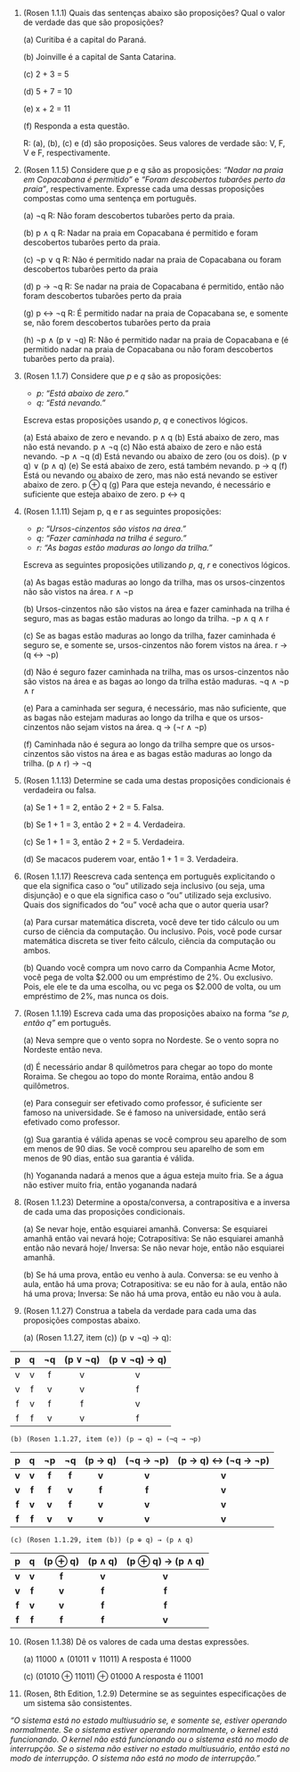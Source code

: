 1. (Rosen 1.1.1) Quais das sentenças abaixo são proposições? Qual o valor de verdade das que são proposições?
    
    (a) Curitiba é a capital do Paraná.
    
    (b) Joinville é a capital de Santa Catarina.
    
    (c) 2 + 3 = 5
    
    (d) 5 + 7 = 10
    
    (e) x + 2 = 11
    
    (f) Responda a esta questão.
    
	R: (a), (b), (c) e (d) são proposições. Seus valores de verdade são: V, F, V e F, respectivamente.
	
2. (Rosen 1.1.5) Considere que _p_ e _q_ são as proposições: _“Nadar na praia em Copacabana é permitido”_ e _“Foram descobertos tubarões perto da praia”_, respectivamente. Expresse cada uma dessas proposições compostas como uma sentença em português.
    
    (a) ¬q
    R: Não foram descobertos tubarões perto da praia.
    
    (b) p ∧ q
    R: Nadar na praia em Copacabana é permitido e foram descobertos tubarões perto da praia.
    
    (c) ¬p ∨ q
    R: Não é permitido nadar na praia de Copacabana ou foram descobertos tubarões perto da praia
    
    (d) p → ¬q
	R: Se nadar na praia de Copacabana é permitido, então não foram descobertos tubarões perto da praia
	
    (g) p ↔ ¬q
    R: É permitido nadar na praia de Copacabana se, e somente se, não forem descobertos tubarões perto da praia
    
    (h) ¬p ∧ (p ∨ ¬q)
    R: Não é permitido nadar na praia de Copacabana e (é permitido nadar na praia de Copacabana ou não foram descobertos tubarões perto da praia).
    
3. (Rosen 1.1.7) Considere que _p_ e _q_ são as proposições:
    
    - _p: “Está abaixo de zero.”_
    - _q: “Está nevando.”_
    
    Escreva estas proposições usando _p_, _q_ e conectivos lógicos.
    
    (a) Está abaixo de zero e nevando.
	    p ∧ q
    (b) Está abaixo de zero, mas não está nevando.
	    p ∧ ¬q
    (c) Não está abaixo de zero e não está nevando.
	    ¬p ∧ ¬q
    (d) Está nevando ou abaixo de zero (ou os dois).
	    (p ∨ q) ∨ (p ∧ q)
    (e) Se está abaixo de zero, está também nevando.
	    p → q
    (f) Está ou nevando ou abaixo de zero, mas não está nevando se estiver abaixo de zero.
	    p ⊕ q
    (g) Para que esteja nevando, é necessário e suficiente que esteja abaixo de zero.
	    p ↔ q
4. (Rosen 1.1.11) Sejam p, q e r as seguintes proposições:
    
    - _p: “Ursos-cinzentos são vistos na área.”_
    - _q: “Fazer caminhada na trilha é seguro.”_
    - _r: “As bagas estão maduras ao longo da trilha.”_
    
    Escreva as seguintes proposições utilizando _p_, _q_, _r_ e conectivos lógicos.
    
    (a) As bagas estão maduras ao longo da trilha, mas os ursos-cinzentos não são vistos na área.
	    r ∧ ¬p
	    
    (b) Ursos-cinzentos não são vistos na área e fazer caminhada na trilha é seguro, mas as bagas estão maduras ao longo da trilha.
	    ¬p ∧ q ∧ r
    
    (c) Se as bagas estão maduras ao longo da trilha, fazer caminhada é seguro se, e somente se, ursos-cinzentos não forem vistos na área.
	    r → (q ↔ ¬p)
	    
    (d) Não é seguro fazer caminhada na trilha, mas os ursos-cinzentos não são vistos na área e as bagas ao longo da trilha estão maduras.
		¬q ∧ ¬p ∧ r
		
    (e) Para a caminhada ser segura, é necessário, mas não suficiente, que as bagas não estejam maduras ao longo da trilha e que os ursos-cinzentos não sejam vistos na área.
	    q → (¬r ∧ ¬p)
	    
    (f) Caminhada não é segura ao longo da trilha sempre que os ursos-cinzentos são vistos na área e as bagas estão maduras ao longo da trilha.
	    (p ∧ r) → ¬q
	    
5. (Rosen 1.1.13) Determine se cada uma destas proposições condicionais é verdadeira ou falsa.
    
    (a) Se 1 + 1 = 2, então 2 + 2 = 5.
	    Falsa.
	    
    (b) Se 1 + 1 = 3, então 2 + 2 = 4.
	    Verdadeira.
	    
    (c) Se 1 + 1 = 3, então 2 + 2 = 5.
	    Verdadeira.
	    
    (d) Se macacos puderem voar, então 1 + 1 = 3.
	    Verdadeira.
	    
6. (Rosen 1.1.17) Reescreva cada sentença em português explicitando o que ela significa caso o “ou” utilizado seja inclusivo (ou seja, uma disjunção) e o que ela significa caso o “ou” utilizado seja exclusivo. Quais dos significados do “ou” você acha que o autor queria usar?
    
    (a) Para cursar matemática discreta, você deve ter tido cálculo ou um curso de ciência da computação.
	    Ou inclusivo. Pois, você pode cursar matemática discreta se tiver feito cálculo, ciência da computação ou ambos.
	    
    (b) Quando você compra um novo carro da Companhia Acme Motor, você pega de volta $2.000 ou um empréstimo de 2%.
	    Ou exclusivo. Pois, ele ele te da uma escolha, ou vc pega os $2.000 de volta, ou um empréstimo de 2%, mas nunca os dois.
	    
7. (Rosen 1.1.19) Escreva cada uma das proposições abaixo na forma _“se p, então q”_ em português.
    
    (a) Neva sempre que o vento sopra no Nordeste.
	    Se o vento sopra no Nordeste então neva.
	    
    (d) É necessário andar 8 quilômetros para chegar ao topo do monte Roraima.
	    Se chegou ao topo do monte Roraima, então andou 8 quilômetros.
	    
    (e) Para conseguir ser efetivado como professor, é suficiente ser famoso na universidade.
	    Se é famoso na universidade, então será efetivado como professor.
	    
    (g) Sua garantia é válida apenas se você comprou seu aparelho de som em menos de 90 dias.
	    Se você comprou seu aparelho de som em menos de 90 dias, então sua garantia é válida.
	    
    (h) Yogananda nadará a menos que a água esteja muito fria.
	    Se a água não estiver muito fria, então yogananda nadará

    
8. (Rosen 1.1.23) Determine a oposta/conversa, a contrapositiva e a inversa de cada uma das proposições condicionais.
    
    (a) Se nevar hoje, então esquiarei amanhã.
	    Conversa: Se esquiarei amanhã então vai nevará hoje;
	    Cotrapositiva: Se não esquiarei amanhã então não nevará hoje/
	    Inversa: Se não nevar hoje, então não esquiarei amanhã.
	    
    (b) Se há uma prova, então eu venho à aula.
	    Conversa: se eu venho à aula, então há uma prova;
	    Cotrapositiva: se eu não for à aula, então não há uma prova;
	    Inversa: Se não há uma prova, então eu não vou à aula.
	    
9. (Rosen 1.1.27) Construa a tabela da verdade para cada uma das proposições compostas abaixo.
    
    (a) (Rosen 1.1.27, item (c)) (p ∨ ¬q) → q): 

|  p  |  q  | ¬q  | (p ∨ ¬q) | (p ∨ ¬q) → q) |
| :-: | :-: | :-: | :------: | :-----------: |
|  v  |  v  |  f  |    v     |       v       |
|  v  |  f  |  v  |    v     |       f       |
|  f  |  v  |  f  |    f     |       v       |
|  f  |  f  |  v  |    v     |       f       |
    (b) (Rosen 1.1.27, item (e)) (p → q) ↔ (¬q → ¬p)

| **p** | **q** | **¬p** | **¬q** | **(p → q)** | **(¬q → ¬p)** | **(p → q) ↔ (¬q → ¬p)** |
| :---: | :---: | :----: | :----: | :---------: | :-----------: | :---------------------: |
| **v** | **v** | **f**  | **f**  |    **v**    |     **v**     |          **v**          |
| **v** | **f** | **f**  | **v**  |    **f**    |     **f**     |          **v**          |
| **f** | **v** | **v**  | **f**  |    **v**    |     **v**     |          **v**          |
| **f** | **f** | **v**  | **v**  |    **v**    |     **v**     |          **v**          |
    (c) (Rosen 1.1.29, item (b)) (p ⊕ q) → (p ∧ q)

|   p   |   q   | (p ⊕ q) | (p ∧ q) | (p ⊕ q) → (p ∧ q) |
| :---: | :---: | :-----: | :-----: | :---------------: |
| **v** | **v** |  **f**  |  **v**  |       **v**       |
| **v** | **f** |  **v**  |  **f**  |       **f**       |
| **f** | **v** |  **v**  |  **f**  |       **f**       |
| **f** | **f** |  **f**  |  **f**  |       **v**       |

10. (Rosen 1.1.38) Dê os valores de cada uma destas expressões.
    
    (a) 11000 ∧ (01011 ∨ 11011)
		A resposta é 11000

	(c) (01010 ⊕ 11011) ⊕ 01000
		A resposta é 11001
    
12. (Rosen, 8th Edition, 1.2.9) Determine se as seguintes especificações de um sistema são consistentes.
    

_“O sistema está no estado multiusuário se, e somente se, estiver operando normalmente. Se o sistema estiver operando normalmente, o kernel está funcionando. O kernel não está funcionando ou o sistema está no modo de interrupção. Se o sistema não estiver no estado multiusuário, então está no modo de interrupção. O sistema não está no modo de interrupção.”_
